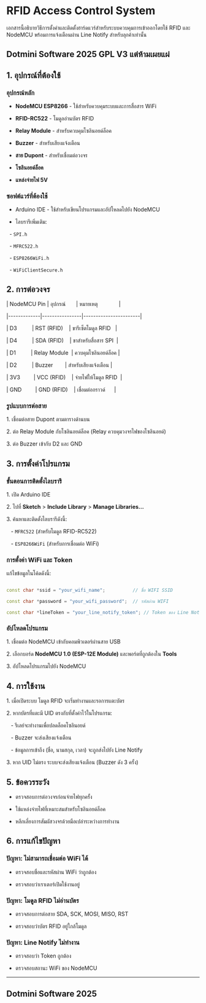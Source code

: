 # RFID Access Control System

เอกสารนี้อธิบายวิธีการตั้งค่าและติดตั้งฮาร์ดแวร์สำหรับระบบควบคุมการเข้าออกโดยใช้ RFID และ NodeMCU พร้อมการแจ้งเตือนผ่าน Line Notify สำหรับลุกค้าเท่านั้น
## Dotmini Software 2025 GPL V3 แต่ห้ามเผยแผ่

## 1. อุปกรณ์ที่ต้องใช้

### อุปกรณ์หลัก

- **NodeMCU ESP8266** - ใช้สำหรับควบคุมระบบและการสื่อสาร WiFi

- **RFID-RC522** - โมดูลอ่านบัตร RFID

- **Relay Module** - สำหรับควบคุมโซลินอยด์ล็อค

- **Buzzer** - สำหรับเสียงแจ้งเตือน

- **สาย Dupont** - สำหรับเชื่อมต่อวงจร

- **โซลินอยด์ล็อค**

- **แหล่งจ่ายไฟ 5V**

### ซอฟต์แวร์ที่ต้องใช้

- Arduino IDE - ใช้สำหรับเขียนโปรแกรมและอัปโหลดไปยัง NodeMCU

- ไลบรารีเพิ่มเติม:

  - `SPI.h`

  - `MFRC522.h`

  - `ESP8266WiFi.h`

  - `WiFiClientSecure.h`

## 2. การต่อวงจร

| NodeMCU Pin | อุปกรณ์       | หมายเหตุ              |

|-------------|----------------|-----------------------|

| D3          | RST (RFID)    | ขารีเซ็ตโมดูล RFID   |

| D4          | SDA (RFID)    | ขาสำหรับสื่อสาร SPI  |

| D1          | Relay Module  | ควบคุมโซลินอยด์ล็อค |

| D2          | Buzzer        | สำหรับเสียงแจ้งเตือน |

| 3V3         | VCC (RFID)    | จ่ายไฟให้โมดูล RFID  |

| GND         | GND (RFID)    | เชื่อมต่อกราวด์      |

### รูปแบบการต่อสาย

1\. เชื่อมต่อสาย Dupont ตามตารางด้านบน

2\. ต่อ Relay Module กับโซลินอยด์ล็อค (Relay ควบคุมวงจรไฟของโซลินอยด์)

3\. ต่อ Buzzer เข้ากับ D2 และ GND

## 3. การตั้งค่าโปรแกรม

### ขั้นตอนการติดตั้งไลบรารี

1\. เปิด Arduino IDE

2\. ไปที่ **Sketch** > **Include Library** > **Manage Libraries...**

3\. ค้นหาและติดตั้งไลบรารีดังนี้:

   - `MFRC522` (สำหรับโมดูล RFID-RC522)

   - `ESP8266WiFi` (สำหรับการเชื่อมต่อ WiFi)

### การตั้งค่า WiFi และ Token

แก้ไขข้อมูลในโค้ดดังนี้:

```cpp

const char *ssid = "your_wifi_name";          // ชื่อ WIFI SSID

const char *password = "your_wifi_password";  // รหัสผ่าน WIFI

const char *lineToken = "your_line_notify_token"; // Token ของ Line Notify

```

### อัปโหลดโปรแกรม

1\. เชื่อมต่อ NodeMCU เข้ากับคอมพิวเตอร์ผ่านสาย USB

2\. เลือกบอร์ด **NodeMCU 1.0 (ESP-12E Module)** และพอร์ตที่ถูกต้องใน **Tools**

3\. อัปโหลดโปรแกรมไปยัง NodeMCU

## 4. การใช้งาน

1\. เมื่อเปิดระบบ โมดูล RFID จะเริ่มทำงานและรอการแตะบัตร

2\. หากบัตรที่แตะมี UID ตรงกับที่ตั้งค่าไว้ในโปรแกรม:

   - รีเลย์จะทำงานเพื่อปลดล็อคโซลินอยด์

   - Buzzer จะส่งเสียงแจ้งเตือน

   - ข้อมูลการเข้าถึง (ชื่อ, นามสกุล, เวลา) จะถูกส่งไปยัง Line Notify

3\. หาก UID ไม่ตรง ระบบจะส่งเสียงแจ้งเตือน (Buzzer ดัง 3 ครั้ง)

## 5. ข้อควรระวัง

- ตรวจสอบการต่อวงจรก่อนจ่ายไฟทุกครั้ง

- ใช้แหล่งจ่ายไฟที่เหมาะสมสำหรับโซลินอยด์ล็อค

- หลีกเลี่ยงการสัมผัสวงจรด้วยมือเปล่าระหว่างการทำงาน

## 6. การแก้ไขปัญหา

### ปัญหา: ไม่สามารถเชื่อมต่อ WiFi ได้

- ตรวจสอบชื่อและรหัสผ่าน WiFi ว่าถูกต้อง

- ตรวจสอบว่าเราเตอร์เปิดใช้งานอยู่

### ปัญหา: โมดูล RFID ไม่อ่านบัตร

- ตรวจสอบการต่อสาย SDA, SCK, MOSI, MISO, RST

- ตรวจสอบว่าบัตร RFID อยู่ใกล้โมดูล

### ปัญหา: Line Notify ไม่ทำงาน

- ตรวจสอบว่า Token ถูกต้อง

- ตรวจสอบสถานะ WiFi ของ NodeMCU

---
## Dotmini Software 2025
